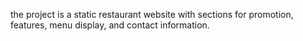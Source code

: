 the project is a static restaurant website with sections for promotion, features, menu display, and contact information.
